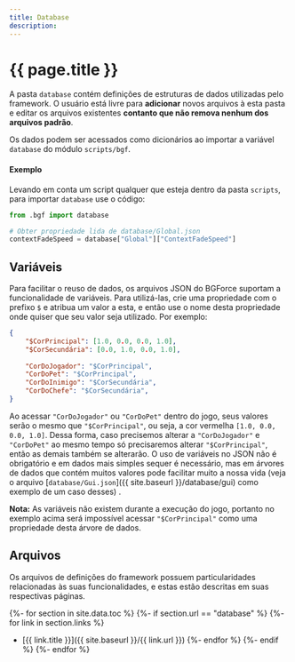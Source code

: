 ```yaml
---
title: Database
description: 
---
```


# {{ page.title }}

A pasta `database` contém definições de estruturas de dados utilizadas pelo framework. O usuário está livre para 
**adicionar** novos arquivos à esta pasta e editar os arquivos existentes **contanto que não remova nenhum dos arquivos padrão**.

Os dados podem ser acessados como dicionários ao importar a variável `database` do módulo `scripts/bgf`. 

#### Exemplo
Levando em conta um script qualquer que esteja dentro da pasta `scripts`, para importar `database` use o código:

```python
from .bgf import database

# Obter propriedade lida de database/Global.json
contextFadeSpeed = database["Global"]["ContextFadeSpeed"]
```

## Variáveis
Para facilitar o reuso de dados, os arquivos JSON do BGForce suportam a funcionalidade de variáveis. Para utilizá-las, 
crie uma propriedade com o prefixo `$` e atribua um valor a esta, e então use o nome desta propriedade onde quiser que seu 
valor seja utilizado. Por exemplo:

```json
{
    "$CorPrincipal": [1.0, 0.0, 0.0, 1.0],
    "$CorSecundária": [0.0, 1.0, 0.0, 1.0],
    
    "CorDoJogador": "$CorPrincipal",
    "CorDoPet": "$CorPrincipal",
    "CorDoInimigo": "$CorSecundária",
    "CorDoChefe": "$CorSecundária",
}
```

Ao acessar `"CorDoJogador"` ou `"CorDoPet"` dentro do jogo, seus valores serão o mesmo que `"$CorPrincipal"`, ou seja, 
a cor vermelha `[1.0, 0.0, 0.0, 1.0]`. Dessa forma, caso precisemos alterar a `"CorDoJogador"` e `"CorDoPet"` ao mesmo tempo 
só precisaremos alterar `"$CorPrincipal"`, então as demais também se alterarão. O uso de variáveis no JSON não é obrigatório e em 
dados mais simples sequer é necessário, mas em árvores de dados que contém muitos valores pode facilitar muito a nossa vida 
(veja o arquivo [`database/Gui.json`]({{ site.baseurl }}/database/gui) como exemplo de um caso desses) .

**Nota:** As variáveis não existem durante a execução do jogo, portanto no exemplo acima será impossível acessar `"$CorPrincipal"` 
como uma propriedade desta árvore de dados.

## Arquivos
Os arquivos de definições do framework possuem particularidades relacionadas às suas funcionalidades, e estas estão 
descritas em suas respectivas páginas.

{%- for section in site.data.toc %}
{%- if section.url == "database" %}
{%- for link in section.links %}
- [{{ link.title }}]({{ site.baseurl }}/{{ link.url }})
{%- endfor %}
{%- endif %}
{%- endfor %}